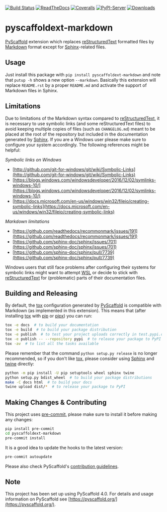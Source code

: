 [![Build Status](https://api.cirrus-ci.com/github/pyscaffold/pyscaffoldext-markdown.svg?branch=master)](https://cirrus-ci.com/github/pyscaffold/pyscaffoldext-markdown)
[![ReadTheDocs](https://readthedocs.org/projects/pyscaffoldext-markdown/badge/?version=latest)](https://pyscaffoldext-markdown.readthedocs.io/)
[![Coveralls](https://img.shields.io/coveralls/github/pyscaffold/pyscaffoldext-markdown/master.svg)](https://coveralls.io/r/pyscaffold/pyscaffoldext-markdown)
[![PyPI-Server](https://img.shields.io/pypi/v/pyscaffoldext-markdown.svg)](https://pypi.org/project/pyscaffoldext-markdown)
[![Downloads](https://pepy.tech/badge/pyscaffoldext-markdown/month)](https://pepy.tech/project/pyscaffoldext-markdown)


# pyscaffoldext-markdown

[PyScaffold] extension which replaces [reStructuredText] formatted files
by [Markdown] format except for [Sphinx]-related files.


## Usage

Just install this package with `pip install pyscaffoldext-markdown`
and note that `putup -h` shows a new option `--markdown`.
Basically this extension will replace `README.rst` by a proper `README.md` and
activate the support of Markdown files in Sphinx.


## Limitations

Due to limitations of the Markdown syntax compared to [reStructuredText],
it is necessary to use symbolic links (and some reStructuredText files) to
avoid keeping multiple copies of files (such as `CHANGELOG.md`) meant to be
placed at the root of the repository but included in the documentation
generated by [Sphinx]. If you are a Windows user please make sure to configure
your system accordingly. The following references might be helpful:

*Symbolic links on Windows*

- [http://github.com/git-for-windows/git/wiki/Symbolic-Links](http://github.com/git-for-windows/git/wiki/Symbolic-Links)
- [https://blogs.windows.com/windowsdeveloper/2016/12/02/symlinks-windows-10/](https://blogs.windows.com/windowsdeveloper/2016/12/02/symlinks-windows-10/)
- [https://docs.microsoft.com/en-us/windows/win32/fileio/creating-symbolic-links](https://docs.microsoft.com/en-us/windows/win32/fileio/creating-symbolic-links)

*Markdown limitations*

- [https://github.com/readthedocs/recommonmark/issues/191](https://github.com/readthedocs/recommonmark/issues/191)
- [https://github.com/sphinx-doc/sphinx/issues/701](https://github.com/sphinx-doc/sphinx/issues/701)
- [https://github.com/sphinx-doc/sphinx/pull/7739](https://github.com/sphinx-doc/sphinx/pull/7739)

Windows users that still face problems after configuring their systems for
symbolic links might want to attempt [WSL] or decide to stick with [reStructuredText]
for (problematic) parts of their documentation files.


## Building and Releasing

By default, the [tox] configuration generated by [PyScaffold] is compatible
with Markdown (as implemented in this extension). This means that (after
installing [tox] with [pip] or [pipx]) you can run:

```bash
tox -e docs  # to build your documentation
tox -e build  # to build your package distribution
tox -e publish  # to test your project uploads correctly in test.pypi.org
tox -e publish -- --repository pypi  # to release your package to PyPI
tox -av  # to list all the tasks available
```

Please remember that the command `python setup.py release` is no longer
recommended, so if you don't like [tox], please consider using
[Sphinx] and [twine] directly:

```bash
python -m pip install -U pip setuptools wheel sphinx twine
python setup.py bdist_wheel  # to build your package distributions
make -C docs html  # to build your docs
twine upload dist/*  # to release your package to PyPI
```

<!-- pyscaffold-notes -->

## Making Changes & Contributing

This project uses [pre-commit], please make sure to install it before making any
changes:

```bash
pip install pre-commit
cd pyscaffoldext-markdown
pre-commit install
```

It is a good idea to update the hooks to the latest version:

```bash
pre-commit autoupdate
```

Please also check PyScaffold's [contribution guidelines].


## Note

This project has been set up using PyScaffold 4.0. For details and usage
information on PyScaffold see [https://pyscaffold.org/](https://pyscaffold.org/).

[PyScaffold]: https://pyscaffold.org
[reStructuredText]: http://docutils.sourceforge.net/rst.html
[Markdown]: https://daringfireball.net/projects/markdown/
[Sphinx]: http://www.sphinx-doc.org/
[WSL]: https://docs.microsoft.com/en-us/windows/wsl/
[tox]: https://tox.readthedocs.org/
[pip]: https://pip.pypa.io/en/stable/
[pipx]: https://pipxproject.github.io/pipx/
[twine]: https://twine.readthedocs.io/
[PyPI]: https://pypi.org/
[pre-commit]: http://pre-commit.com/
[contribution guidelines]: https://pyscaffold.org/en/latest/contributing.html

